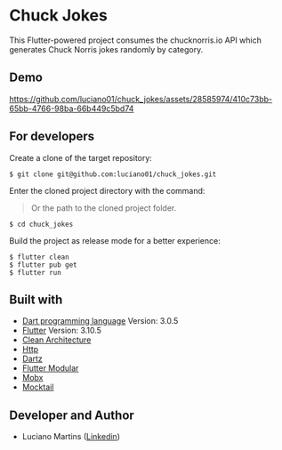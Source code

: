 # Chuck Jokes
This Flutter-powered project consumes the chucknorris.io API which generates Chuck Norris jokes randomly by category.

## Demo
https://github.com/luciano01/chuck_jokes/assets/28585974/410c73bb-65bb-4766-98ba-66b449c5bd74

## For developers
Create a clone of the target repository:
```
$ git clone git@github.com:luciano01/chuck_jokes.git
```
Enter the cloned project directory with the command:
> Or the path to the cloned project folder.
```
$ cd chuck_jokes
```
Build the project as release mode for a better experience:
```
$ flutter clean
$ flutter pub get
$ flutter run
```

## Built with
- [Dart programming language](https://dart.dev/) Version: 3.0.5
- [Flutter](https://flutter.dev/) Version: 3.10.5
- [Clean Architecture](https://blog.cleancoder.com/uncle-bob/2012/08/13/the-clean-architecture.html)
- [Http](https://pub.dev/packages/http)
- [Dartz](https://pub.dev/packages/dartz)
- [Flutter Modular](https://pub.dev/packages/flutter_modular)
- [Mobx](https://pub.dev/packages/mobx)
- [Mocktail](https://pub.dev/packages/mocktail)

## Developer and Author
- Luciano Martins ([Linkedin](https://br.linkedin.com/in/luciano01))
